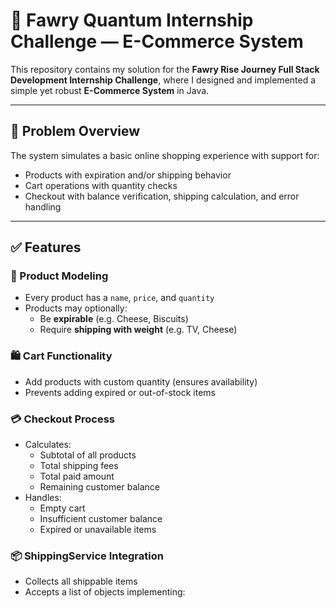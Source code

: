 # 🛒 Fawry Quantum Internship Challenge — E-Commerce System

This repository contains my solution for the **Fawry Rise Journey Full Stack Development Internship Challenge**, where I designed and implemented a simple yet robust **E-Commerce System** in Java.

---

## 📌 Problem Overview

The system simulates a basic online shopping experience with support for:
- Products with expiration and/or shipping behavior
- Cart operations with quantity checks
- Checkout with balance verification, shipping calculation, and error handling

---

## ✅ Features

### 🧾 Product Modeling
- Every product has a `name`, `price`, and `quantity`
- Products may optionally:
  - Be **expirable** (e.g. Cheese, Biscuits)
  - Require **shipping with weight** (e.g. TV, Cheese)

### 🛍 Cart Functionality
- Add products with custom quantity (ensures availability)
- Prevents adding expired or out-of-stock items

### 💳 Checkout Process
- Calculates:
  - Subtotal of all products
  - Total shipping fees
  - Total paid amount
  - Remaining customer balance
- Handles:
  - Empty cart
  - Insufficient customer balance
  - Expired or unavailable items

### 📦 ShippingService Integration
- Collects all shippable items
- Accepts a list of objects implementing:
 
